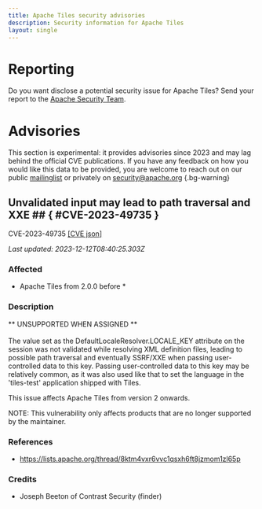 ```yaml
---
title: Apache Tiles security advisories
description: Security information for Apache Tiles
layout: single
---
```


# Reporting

Do you want disclose a potential security issue for Apache Tiles? Send your report to the [Apache Security Team](mailto:security@apache.org).

# Advisories

This section is experimental: it provides advisories since 2023 and may lag behind the official CVE publications. If you have any feedback on how you would like this data to be provided, you are welcome to reach out on our public [mailinglist](/mailinglist) or privately on [security@apache.org](mailto:security@apache.org)
{.bg-warning}

## Unvalidated input may lead to path traversal and XXE ## { #CVE-2023-49735 }

CVE-2023-49735 [\[CVE json\]](./CVE-2023-49735.cve.json)

_Last updated: 2023-12-12T08:40:25.303Z_

### Affected

* Apache Tiles from 2.0.0 before *


### Description

<div>** UNSUPPORTED WHEN ASSIGNED **<br></div><div><br></div><div>The value set as the DefaultLocaleResolver.LOCALE_KEY attribute on the session was not validated while resolving XML definition files, leading to possible path traversal and eventually SSRF/XXE when passing user-controlled data to this key. Passing user-controlled data to this key may be relatively common, as it was also used like that to set the language in the 'tiles-test' application shipped with Tiles.<br></div><p>This issue affects Apache Tiles from version 2 onwards.<br></p><p>NOTE: This vulnerability only affects products that are no longer supported by the maintainer.<br></p>

### References
* https://lists.apache.org/thread/8ktm4vxr6vvc1qsxh6ft8jzmom1zl65p


### Credits
* Joseph Beeton of Contrast Security (finder)
